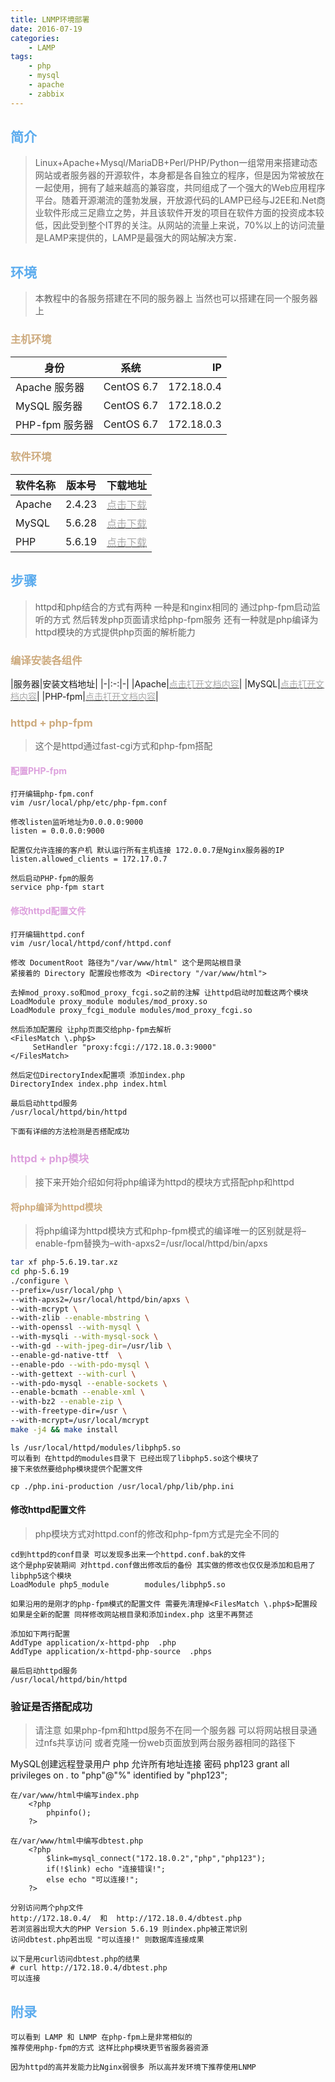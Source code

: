 ```yaml
---
title: LNMP环境部署
date: 2016-07-19
categories: 
    - LAMP
tags: 
    - php
    - mysql
    - apache
    - zabbix
---
```

## <font color='#5CACEE'>简介</font>
> Linux+Apache+Mysql/MariaDB+Perl/PHP/Python一组常用来搭建动态网站或者服务器的开源软件，本身都是各自独立的程序，但是因为常被放在一起使用，拥有了越来越高的兼容度，共同组成了一个强大的Web应用程序平台。随着开源潮流的蓬勃发展，开放源代码的LAMP已经与J2EE和.Net商业软件形成三足鼎立之势，并且该软件开发的项目在软件方面的投资成本较低，因此受到整个IT界的关注。从网站的流量上来说，70%以上的访问流量是LAMP来提供的，LAMP是最强大的网站解决方案．
<!-- more -->


## <font color='#5CACEE'>环境</font>
> 本教程中的各服务搭建在不同的服务器上 当然也可以搭建在同一个服务器上

### <font color='#CDAA7D'>主机环境</font>
|      身份     |      系统     |       IP       |
| ------------- |:-------------:| --------------:|
| Apache 服务器   |   CentOS 6.7  |   172.18.0.4   |
| MySQL 服务器   |   CentOS 6.7  |   172.18.0.2   |
| PHP-fpm 服务器 |   CentOS 6.7  |   172.18.0.3   | 

### <font color='#CDAA7D'>软件环境</font>
|软件名称|版本号|下载地址|
|-|:-:|-:|
|Apache|2.4.23|[<font color='#AAAAAA'>点击下载</font>](http://mirrors.aliyun.com/apache/httpd/httpd-2.4.23.tar.bz2)|
|MySQL|5.6.28|[<font color='#AAAAAA'>点击下载</font>](http://dev.mysql.com/get/Downloads/MySQL-5.6/mysql-5.6.28.tar.gz)|
|PHP|5.6.19|[<font color='#AAAAAA'>点击下载</font>](http://cn2.php.net/distributions/php-5.6.19.tar.xz)|


## <font color='#5CACEE'>步骤</font>
> httpd和php结合的方式有两种 一种是和nginx相同的 通过php-fpm启动监听的方式 然后转发php页面请求给php-fpm服务 还有一种就是php编译为httpd模块的方式提供php页面的解析能力
### <font color='#CDAA7D'>编译安装各组件</font>
|服务器|安装文档地址|
|-|:-:|-|
|Apache|[<font color='#AAAAAA'>点击打开文档内容</font>](/2016/03/31/nginx/nginx编译安装)|
|MySQL|[<font color='#AAAAAA'>点击打开文档内容</font>](/2016/04/01/mysql/MySQL编译安装)|
|PHP-fpm|[<font color='#AAAAAA'>点击打开文档内容</font>](/2016/04/01/php/php-fpm编译安装)|

### <font color='#CDAA7D'>httpd + php-fpm</font>
> 这个是httpd通过fast-cgi方式和php-fpm搭配

#### <font color='#DDA0DD'>配置PHP-fpm</font>
    打开编辑php-fpm.conf
    vim /usr/local/php/etc/php-fpm.conf
    
    修改listen监听地址为0.0.0.0:9000
    listen = 0.0.0.0:9000 
    
    配置仅允许连接的客户机 默认运行所有主机连接 172.0.0.7是Nginx服务器的IP
    listen.allowed_clients = 172.17.0.7
    
    然后启动PHP-fpm的服务
    service php-fpm start
    

#### <font color='#DDA0DD'>修改httpd配置文件</font>    

    打开编辑httpd.conf
	vim /usr/local/httpd/conf/httpd.conf

	修改 DocumentRoot 路径为"/var/www/html" 这个是网站根目录 
	紧接着的 Directory 配置段也修改为 <Directory "/var/www/html">

	去掉mod_proxy.so和mod_proxy_fcgi.so之前的注解 让httpd启动时加载这两个模块
	LoadModule proxy_module modules/mod_proxy.so
	LoadModule proxy_fcgi_module modules/mod_proxy_fcgi.so 

	然后添加配置段 让php页面交给php-fpm去解析
	<FilesMatch \.php$>
		 SetHandler "proxy:fcgi://172.18.0.3:9000"
	</FilesMatch>

	然后定位DirectoryIndex配置项 添加index.php
	DirectoryIndex index.php index.html

	最后启动httpd服务
	/usr/local/httpd/bin/httpd

	下面有详细的方法检测是否搭配成功
    
### <font color='#DDA0DD'>httpd + php模块</font>  
> 接下来开始介绍如何将php编译为httpd的模块方式搭配php和httpd

#### <font color='#CDAA7D'>将php编译为httpd模块</font>
> 将php编译为httpd模块方式和php-fpm模式的编译唯一的区别就是将–enable-fpm替换为–with-apxs2=/usr/local/httpd/bin/apxs
    
```bash
tar xf php-5.6.19.tar.xz
cd php-5.6.19
./configure \
--prefix=/usr/local/php \
--with-apxs2=/usr/local/httpd/bin/apxs \
--with-mcrypt \
--with-zlib --enable-mbstring \
--with-openssl --with-mysql \
--with-mysqli --with-mysql-sock \
--with-gd --with-jpeg-dir=/usr/lib \
--enable-gd-native-ttf  \
--enable-pdo --with-pdo-mysql \
--with-gettext --with-curl \
--with-pdo-mysql --enable-sockets \
--enable-bcmath --enable-xml \
--with-bz2 --enable-zip \
--with-freetype-dir=/usr \
--with-mcrypt=/usr/local/mcrypt
make -j4 && make install
```

	ls /usr/local/httpd/modules/libphp5.so
	可以看到 在httpd的modules目录下 已经出现了libphp5.so这个模块了
	接下来依然要给php模块提供个配置文件 

	cp ./php.ini-production /usr/local/php/lib/php.ini
        

#### 修改httpd配置文件
> php模块方式对httpd.conf的修改和php-fpm方式是完全不同的

	cd到httpd的conf目录 可以发现多出来一个httpd.conf.bak的文件 
	这个是php安装期间 对httpd.conf做出修改后的备份 其实做的修改也仅仅是添加和启用了libphp5这个模块
	LoadModule php5_module        modules/libphp5.so

	如果沿用的是刚才的php-fpm模式的配置文件 需要先清理掉<FilesMatch \.php$>配置段
	如果是全新的配置 同样修改网站根目录和添加index.php 这里不再赘述

	添加如下两行配置
	AddType application/x-httpd-php  .php
	AddType application/x-httpd-php-source  .phps

	最后启动httpd服务
	/usr/local/httpd/bin/httpd
	
### 验证是否搭配成功
> 请注意 如果php-fpm和httpd服务不在同一个服务器 可以将网站根目录通过nfs共享访问 或者克隆一份web页面放到两台服务器相同的路径下

MySQL创建远程登录用户 php 允许所有地址连接 密码 php123
grant all privileges on *.* to "php"@"%" identified by "php123";

	在/var/www/html中编写index.php
		<?php
			phpinfo();
		?>

	在/var/www/html中编写dbtest.php
		<?php 
			$link=mysql_connect("172.18.0.2","php","php123"); 
			if(!$link) echo "连接错误!"; 
			else echo "可以连接!"; 
		?>

	分别访问两个php文件
	http://172.18.0.4/  和  http://172.18.0.4/dbtest.php
	若浏览器出现大大的PHP Version 5.6.19 则index.php被正常识别
	访问dbtest.php若出现 "可以连接!" 则数据库连接成果

	以下是用curl访问dbtest.php的结果
	# curl http://172.18.0.4/dbtest.php
	可以连接
		
		
## <font color='#5CACEE'>附录</font>
    可以看到 LAMP 和 LNMP 在php-fpm上是非常相似的 
	推荐使用php-fpm的方式 这样比php模块更节省服务器资源

	因为httpd的高并发能力比Nginx弱很多 所以高并发环境下推荐使用LNMP